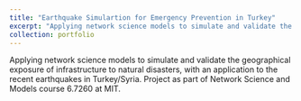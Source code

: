 ```yaml
---
title: "Earthquake Simulartion for Emergency Prevention in Turkey"
excerpt: "Applying network science models to simulate and validate the geographical exposure of infrastructure to natural disasters, with an application to the recent earthquakes in Turkey/Syria. Project as part of Network Science and Models course 6.7260 at MIT <br/><img src='/images/earthquakes.png'>"
collection: portfolio
---
```


Applying network science models to simulate and validate the geographical exposure of infrastructure to natural disasters, with an application to the recent earthquakes in Turkey/Syria. Project as part of Network Science and Models course 6.7260 at MIT.